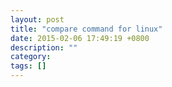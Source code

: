 ```yaml
---
layout: post
title: "compare command for linux"
date: 2015-02-06 17:49:19 +0800
description: ""
category: 
tags: []
---
```

